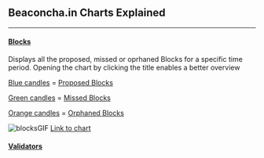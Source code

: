 ## Beaconcha.in Charts Explained
___

#### [Blocks]()

Displays all the proposed, missed or oprhaned Blocks for a specific time period. 
Opening the chart by clicking the title enables a better overview

<ins>Blue candles</ins> = [Proposed Blocks](https://kb.beaconcha.in/glossary#block-status)

<ins>Green candles</ins> = [Missed Blocks](https://kb.beaconcha.in/glossary#block-status)

<ins>Orange candles</ins> = [Orphaned Blocks](https://kb.beaconcha.in/glossary#block-status)

![blocksGIF](https://user-images.githubusercontent.com/26490734/78765940-f3bd3d00-7988-11ea-8734-e6fd35f4e710.gif)
[Link to chart]()

#### [Validators]()









